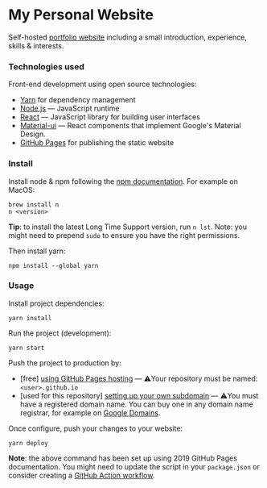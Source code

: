 # My Personal Website

Self-hosted [portfolio website](https://estellebarnoud.com/) including a small introduction, experience, skills & interests.

### Technologies used

Front-end development using open source technologies:
- <a href=https://yarnpkg.com/en/>Yarn</a> for dependency management
- <a href=https://nodejs.org/en/ >Node.js</a> — JavaScript runtime
- <a href=https://reactjs.org/>React</a> — JavaScript library for building user interfaces
- <a href=https://material-ui.com/ >Material-ui</a> — React components that implement Google's Material Design.
- <a href=https://docs.github.com/en/pages>GitHub Pages</a> for publishing the static website


### Install
Install node & npm following the [npm documentation](https://docs.npmjs.com/cli/v8/configuring-npm/install). For example on MacOS:
```
brew install n
n <version>
```
**Tip**: to install the latest Long Time Support version, run `n lst`.
Note: you might need to prepend `sudo` to ensure you have the right permissions.

Then install yarn:
```
npm install --global yarn
```

### Usage

Install project dependencies:
```
yarn install
```
Run the project (development):
```
yarn start
```
Push the project to production by:
- [free] [using GitHub Pages hosting](https://docs.github.com/en/pages/getting-started-with-github-pages/creating-a-github-pages-site#creating-your-site) — ⚠️Your repository must be named: `<user>.github.io`
- [used for this repository] [setting up your own subdomain](https://docs.github.com/en/pages/configuring-a-custom-domain-for-your-github-pages-site/managing-a-custom-domain-for-your-github-pages-site#configuring-a-subdomain) — ⚠️You must have a registered domain name. You can buy one in any domain name registrar, for example on [Google Domains](https://domains.google.com). 

Once configure, push your changes to your website:
```
yarn deploy
```

**Note**: the above command has been set up using 2019 GitHub Pages documentation. You might need to update the script in your `package.json` or consider creating a [GitHub Action workflow](https://docs.github.com/en/pages/getting-started-with-github-pages/configuring-a-publishing-source-for-your-github-pages-site#publishing-with-a-custom-github-actions-workflow).
